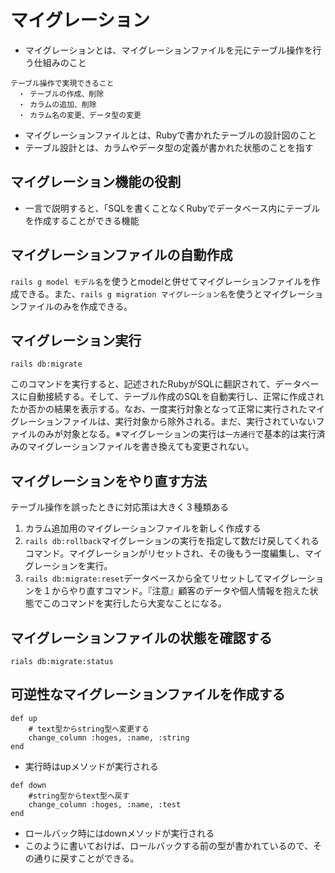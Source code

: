 # マイグレーション
- マイグレーションとは、マイグレーションファイルを元にテーブル操作を行う仕組みのこと
```
テーブル操作で実現できること
　・ テーブルの作成、削除
　・ カラムの追加、削除
　・ カラム名の変更、データ型の変更
```
- マイグレーションファイルとは、Rubyで書かれたテーブルの設計図のこと
- テーブル設計とは、カラムやデータ型の定義が書かれた状態のことを指す

## マイグレーション機能の役割
- 一言で説明すると、「SQLを書くことなくRubyでデータベース内にテーブルを作成することができる機能

## マイグレーションファイルの自動作成
`rails g model モデル名`を使うとmodelと併せてマイグレーションファイルを作成できる。また、`rails g migration マイグレーション名`を使うとマイグレーションファイルのみを作成できる。

## マイグレーション実行
```
rails db:migrate
```
このコマンドを実行すると、記述されたRubyがSQLに翻訳されて、データベースに自動接続する。そして、テーブル作成のSQLを自動実行し、正常に作成されたか否かの結果を表示する。なお、一度実行対象となって正常に実行されたマイグレーションファイルは、実行対象から除外される。まだ、実行されていないファイルのみが対象となる。※マイグレーションの実行は`一方通行`で基本的は実行済みのマイグレーションファイルを書き換えても変更されない。

## マイグレーションをやり直す方法
テーブル操作を誤ったときに対応策は大きく３種類ある
1. カラム追加用のマイグレーションファイルを新しく作成する
2. `rails db:rollback`マイグレーションの実行を指定して数だけ戻してくれるコマンド。マイグレーションがリセットされ、その後もう一度編集し、マイグレーションを実行。
3. `rails db:migrate:reset`データベースから全てリセットしてマイグレーションを１からやり直すコマンド。『注意』顧客のデータや個人情報を抱えた状態でこのコマンドを実行したら大変なことになる。

## マイグレーションファイルの状態を確認する
```
rials db:migrate:status
```

## 可逆性なマイグレーションファイルを作成する
```
def up
    # text型からstring型へ変更する
    change_column :hoges, :name, :string
end
```
- 実行時はupメソッドが実行される
```
def down
    #string型からtext型へ戻す
    change_column :hoges, :name, :test
end
```
- ロールバック時にはdownメソッドが実行される
- このように書いておけば、ロールバックする前の型が書かれているので、その通りに戻すことができる。

